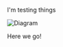 I'm testing things

![Diagram](http://www.plantuml.com/plantuml/proxy?src=https://raw.githubusercontent.com/Hermitpenguin/UML/main/map_v2.puml)

Here we go!
